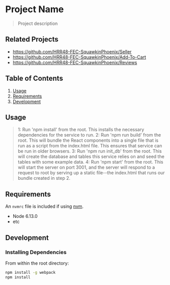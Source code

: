 # Project Name

> Project description

## Related Projects

  - https://github.com/HRR48-FEC-SquawkinPhoenix/Seller
  - https://github.com/HRR48-FEC-SquawkinPhoenix/Add-To-Cart
  - https://github.com/HRR48-FEC-SquawkinPhoenix/Reviews

## Table of Contents

1. [Usage](#Usage)
1. [Requirements](#requirements)
1. [Development](#development)

## Usage

> 1: Run 'npm install' from the root. This installs the necessary dependencies for the service to run.
> 2: Run 'npm run build' from the root. This will bundle the React components into a single file that is run as a script from the index.html file. This ensures that service can be run in older browsers.
> 3: Run 'npm run init_db' from the root. This will create the database and tables this service relies on and seed the tables with some example data.
> 4: Run 'npm start' from the root. This will start the server on port 3001, and the server will respond to a request to root by serving up a static file--the index.html that runs our bundle created in step 2.

## Requirements

An `nvmrc` file is included if using [nvm](https://github.com/creationix/nvm).

- Node 6.13.0
- etc

## Development

### Installing Dependencies

From within the root directory:

```sh
npm install -g webpack
npm install
```

